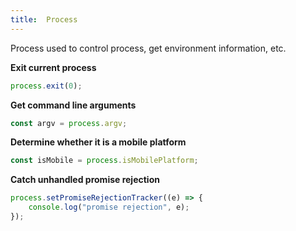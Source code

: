 ```yaml
---
title:  Process
---
```

Process used to control process, get environment information, etc.

**Exit current process**

```javascript
process.exit(0);
```

**Get command line arguments**

```javascript
const argv = process.argv;
```

**Determine whether it is a mobile platform**

```javascript
const isMobile = process.isMobilePlatform;
```

**Catch unhandled promise rejection**

```javascript
process.setPromiseRejectionTracker((e) => {
    console.log("promise rejection", e);
});
```
